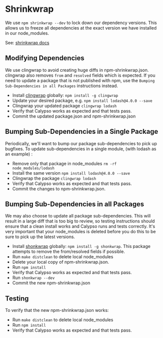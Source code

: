 Shrinkwrap
============
We use `npm shrinkwrap --dev` to lock down our dependency versions. This allows us to
freeze all dependencies at the exact version we have installed in our node_modules.

See: [shrinkwrap docs](https://docs.npmjs.com/cli/shrinkwrap)

## Modifying Dependencies

We use clingwrap to avoid creating huge diffs in npm-shrinkwrap.json. clingwrap also removes
`from` and `resolved` fields which is expected. If you need to update a package that is not published with npm, 
use the `Bumping Sub-Dependencies in all Packages` instructions instead.

- Install [clingwrap](https://github.com/goodeggs/clingwrap) globally: `npm install -g clingwrap`
- Update your desired package, e.g. `npm install lodash@4.0.0 --save`
- Clingwrap your updated package `clingwrap lodash`
- Verify that Calypso works as expected and that tests pass.
- Commit the updated package.json and npm-shrinkwrap.json

## Bumping Sub-Dependencies in a Single Package

Periodically, we'll want to bump our package sub-dependencies to pick up bugfixes.  To update sub-dependencies in a 
single module, (with lodash as an example) :

- Remove only that package in node_modules `rm -rf node_modules/lodash`
- Install the same version `npm install lodash@4.0.0 --save`
- Clingwrap the package `clingwrap lodash`
- Verify that Calypso works as expected and that tests pass.
- Commit the changes to npm-shrinkwrap.json.

## Bumping Sub-Dependencies in all Packages

We may also choose to update all package sub-dependencies. This will result in a large diff that is too big to review, 
so testing instructions should ensure that a clean install works and Calypso runs and tests correctly. It's very 
important that your node_modules is deleted before you do this to be sure to pick up the latest versions.

- Install [shonkwrap](https://github.com/skybet/shonkwrap) globally: `npm install -g shonkwrap`. This package attempts
to remove the from/resolved fields if possible.
- Run `make distclean` to delete local node_modules
- Delete your local copy of npm-shrinkwrap.json.
- Run `npm install`
- Verify that Calypso works as expected and that tests pass.
- Run `shonkwrap --dev`
- Commit the new npm-shrinkwrap.json

## Testing

To verify that the new npm-shrinkwrap.json works:

- Run `make distclean` to delete local node_modules
- Run `npm install`
- Verify that Calypso works as expected and that tests pass.
